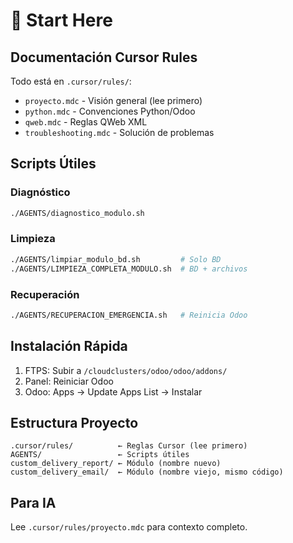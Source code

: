 # 🚀 Start Here

## Documentación Cursor Rules
Todo está en `.cursor/rules/`:

- `proyecto.mdc` - Visión general (lee primero)
- `python.mdc` - Convenciones Python/Odoo
- `qweb.mdc` - Reglas QWeb XML
- `troubleshooting.mdc` - Solución de problemas

## Scripts Útiles

### Diagnóstico
```bash
./AGENTS/diagnostico_modulo.sh
```

### Limpieza
```bash
./AGENTS/limpiar_modulo_bd.sh         # Solo BD
./AGENTS/LIMPIEZA_COMPLETA_MODULO.sh  # BD + archivos
```

### Recuperación
```bash
./AGENTS/RECUPERACION_EMERGENCIA.sh   # Reinicia Odoo
```

## Instalación Rápida
1. FTPS: Subir a `/cloudclusters/odoo/odoo/addons/`
2. Panel: Reiniciar Odoo
3. Odoo: Apps → Update Apps List → Instalar

## Estructura Proyecto
```
.cursor/rules/          ← Reglas Cursor (lee primero)
AGENTS/                 ← Scripts útiles
custom_delivery_report/ ← Módulo (nombre nuevo)
custom_delivery_email/  ← Módulo (nombre viejo, mismo código)
```

## Para IA
Lee `.cursor/rules/proyecto.mdc` para contexto completo.
